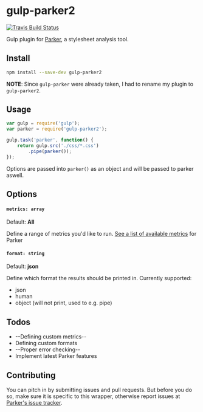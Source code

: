 # gulp-parker2
[![Travis Build Status](https://travis-ci.org/fnky/gulp-parker.svg?branch=master)](https://travis-ci.org/fnky/gulp-parker)

Gulp plugin for [Parker](https://github.com/katiefenn/parker), a stylesheet analysis tool.

## Install

```bash
npm install --save-dev gulp-parker2
```

**NOTE**: Since `gulp-parker` were already taken, I had to rename my plugin to `gulp-parker2`.

## Usage

```js
var gulp = require('gulp');
var parker = require('gulp-parker2');

gulp.task('parker', function() {
    return gulp.src('./css/*.css')
        .pipe(parker());
});
```

Options are passed into `parker()` as an object and will be passed to parker aswell.

## Options

#### `metrics: array`

Default: **All**

Define a range of metrics you'd like to run. [See a list of available metrics](https://github.com/katiefenn/parker/blob/master/docs/metrics/readme.md#bundled-metrics) for Parker

#### `format: string`

Default: **json**

Define which format the results should be printed in. Currently supported:

- json
- human
- object (will not print, used to e.g. pipe)

## Todos

- --Defining custom metrics--
- Defining custom formats
- --Proper error checking--
- Implement latest Parker features

## Contributing

You can pitch in by submitting issues and pull requests. But before you do so, make sure it is specific to this wrapper, otherwise report issues at [Parker's issue tracker](https://github.com/katiefenn/parker/issues).
